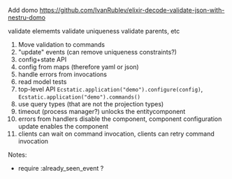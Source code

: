 Add domo
https://github.com/IvanRublev/elixir-decode-validate-json-with-nestru-domo

validate elememts
validate uniqueness
validate parents, etc

1. Move validation to commands
1. "update" events (can remove uniqueness constraints?)
1. config+state API
1. config from maps (therefore yaml or json)
1. handle errors from invocations
1. read model tests
1. top-level API `Ecstatic.application("demo").configure(config)`, `Ecstatic.application("demo").commands()`
1. use query types (that are not the projection types)
1. timeout (process manager?) unlocks the entitycomponent
1. errors from handlers disable the component, component configuration update enables the component
1. clients can wait on command invocation, clients can retry command invocation

Notes:
- require :already_seen_event ?
